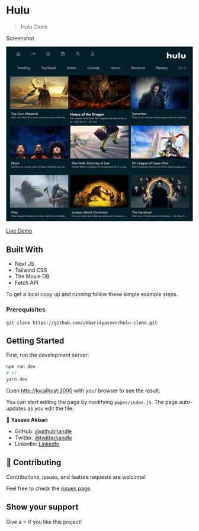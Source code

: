 # Hulu

> Hulu Clone

Screenshot

![Screenshoot](app_screenshot.jpg?raw=true)

[Live Demo](https://hulu-clone-black-iota.vercel.app/)

## Built With

- Next JS
- Tailwind CSS
- The Movie DB
- Fetch API

To get a local copy up and running follow these simple example steps.

### Prerequisites

```
git clone https://github.com/akbari4yaseen/hulu-clone.git
```

## Getting Started

First, run the development server:

```bash
npm run dev
# or
yarn dev
```

Open [http://localhost:3000](http://localhost:3000) with your browser to see the result.

You can start editing the page by modifying `pages/index.js`. The page auto-updates as you edit the file.

👤 **Yaseen Akbari**

- GitHub: [@githubhandle](https://github.com/akbari4yaseen)
- Twitter: [@twitterhandle](https://twitter.com/AkbariYaseen)
- LinkedIn: [LinkedIn](https://linkedin.com/in/yaseen-akbari)

## 🤝 Contributing

Contributions, issues, and feature requests are welcome!

Feel free to check the [issues page](../../issues/).

## Show your support

Give a ⭐️ if you like this project!
